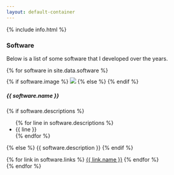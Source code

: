 ```yaml
---
layout: default-container
---
```


{% include info.html %}

### Software

<style>
#project-lst > div {
    padding-top: 10px;
    border: none;
    border-top: 1px solid rgba(0,0,0,.125);
}
#project-lst > div:first-child {
    border-top: none !important;
}
</style>

Below is a list of some software that I developed over the years.

<div id="project-lst">
{% for software in site.data.software %}
<div class="card mb-3">
  <div class="row no-gutters">
    <div class="col-sm-4 align-self-center">
        {% if software.image %}
        <img src="{{ software.image }}" class="card-img">
        {% else %}
        <!-- <svg class="bd-placeholder-img" width="100%" height="100" xmlns="http://www.w3.org/2000/svg" preserveAspectRatio="xMidYMid slice" focusable="false" role="img" aria-label="Placeholder: Image"><title>Placeholder</title><rect width="100%" height="100%" fill="#868e96"></rect><text x="50%" y="50%" fill="#dee2e6" dx="-2em" dy=".3em">No Image</text></svg> -->
        {% endif %}
    </div>
    <div class="col-sm-8">
      <div class="card-body">
        <h5 class="card-title">{{ software.name }}</h5>
        <p class="card-text">
        {% if software.descriptions %}
            <ul>
            {% for line in software.descriptions %}
            <li>{{ line }}</li>
            {% endfor %}
            </ul>
        {% else %}
        {{ software.description }}
        {% endif %}
        </p>
        <!-- <small class="card-text"><small class="text-muted">Last updated 3 mins ago</small></p> -->
        {% for link in software.links %}
        <a href="{{ link.url }} " class="btn btn-outline-primary">{{ link.name }}</a>
        {% endfor %}
      </div>
    </div>
  </div>
</div>
{% endfor %}
</div>
